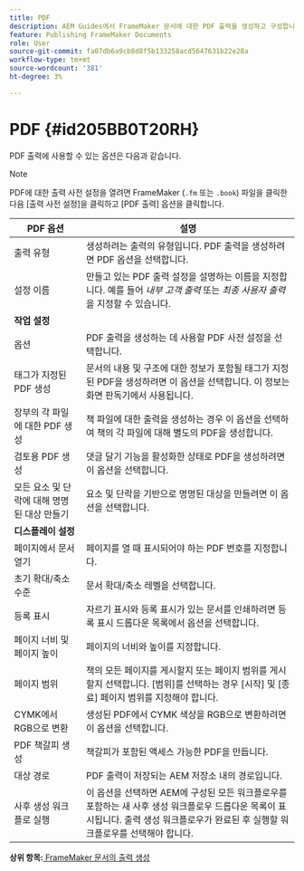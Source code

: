 ```yaml
---
title: PDF
description: AEM Guides에서 FrameMaker 문서에 대한 PDF 출력을 생성하고 구성합니다.
feature: Publishing FrameMaker Documents
role: User
source-git-commit: fa07db6a9cb8d8f5b133258acd5647631b22e28a
workflow-type: tm+mt
source-wordcount: '381'
ht-degree: 3%

---
```


# PDF {#id205BB0T20RH}

PDF 출력에 사용할 수 있는 옵션은 다음과 같습니다.

>[!NOTE]
>
> PDF에 대한 출력 사전 설정을 열려면 FrameMaker \(`.fm` 또는 `.book`\) 파일을 클릭한 다음 [출력 사전 설정]을 클릭하고 [PDF 출력] 옵션을 클릭합니다.

| PDF 옵션 | 설명 |
|-----------|-----------|
| 출력 유형 | 생성하려는 출력의 유형입니다. PDF 출력을 생성하려면 PDF 옵션을 선택합니다. |
| 설정 이름 | 만들고 있는 PDF 출력 설정을 설명하는 이름을 지정합니다. 예를 들어 *내부 고객 출력* 또는 *최종 사용자 출력*&#x200B;을 지정할 수 있습니다. |
| **작업 설정** |
| 옵션 | PDF 출력을 생성하는 데 사용할 PDF 사전 설정을 선택합니다. |
| 태그가 지정된 PDF 생성 | 문서의 내용 및 구조에 대한 정보가 포함될 태그가 지정된 PDF을 생성하려면 이 옵션을 선택합니다. 이 정보는 화면 판독기에서 사용됩니다. |
| 장부의 각 파일에 대한 PDF 생성 | 책 파일에 대한 출력을 생성하는 경우 이 옵션을 선택하여 책의 각 파일에 대해 별도의 PDF을 생성합니다. |
| 검토용 PDF 생성 | 댓글 달기 기능을 활성화한 상태로 PDF을 생성하려면 이 옵션을 선택합니다. |
| 모든 요소 및 단락에 대해 명명된 대상 만들기 | 요소 및 단락을 기반으로 명명된 대상을 만들려면 이 옵션을 선택합니다. |
| **디스플레이 설정** |
| 페이지에서 문서 열기 | 페이지를 열 때 표시되어야 하는 PDF 번호를 지정합니다. |
| 초기 확대/축소 수준 | 문서 확대/축소 레벨을 선택합니다. |
| 등록 표시 | 자르기 표시와 등록 표시가 있는 문서를 인쇄하려면 등록 표시 드롭다운 목록에서 옵션을 선택합니다. |
| 페이지 너비 및 페이지 높이 | 페이지의 너비와 높이를 지정합니다. |
| 페이지 범위 | 책의 모든 페이지를 게시할지 또는 페이지 범위를 게시할지 선택합니다. [범위]를 선택하는 경우 [시작] 및 [종료] 페이지 범위를 지정해야 합니다. |
| CYMK에서 RGB으로 변환 | 생성된 PDF에서 CYMK 색상을 RGB으로 변환하려면 이 옵션을 선택합니다. |
| PDF 책갈피 생성 | 책갈피가 포함된 액세스 가능한 PDF을 만듭니다. |
| 대상 경로 | PDF 출력이 저장되는 AEM 저장소 내의 경로입니다. |
| 사후 생성 워크플로 실행 | 이 옵션을 선택하면 AEM에 구성된 모든 워크플로우를 포함하는 새 사후 생성 워크플로우 드롭다운 목록이 표시됩니다. 출력 생성 워크플로우가 완료된 후 실행할 워크플로우를 선택해야 합니다. |

**상위 항목:**[ FrameMaker 문서의 출력 생성](fm-output-generatation.md)
